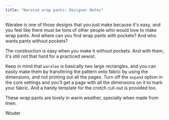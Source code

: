```yaml
---
title: "Waralee wrap pants: Designer Notes"
---
```


Waralee is one of those designs that you just make because it's easy, and you feel like
there must be tons of other people who would love to make wrap pants. And where can
you find wrap pants with pockets? And who wants pants without pockets?

The construction is easy when you make it without pockets. And with them, it's still not 
that hard for a practiced sewist. 

Keep in mind that `waralee` is basically two large rectangles, and you can easily make
them by transfering the pattern onto fabric by using the dimensions, and not 
printing out all the pages. Turn off the `expand` option in the core settings and 
you'll get a page with all the dimensions on it to mark your fabric. And a handy
template for the crotch cut-out is provided too.

These wrap pants are lovely in warm weather, specially when made from linen.

Wouter
